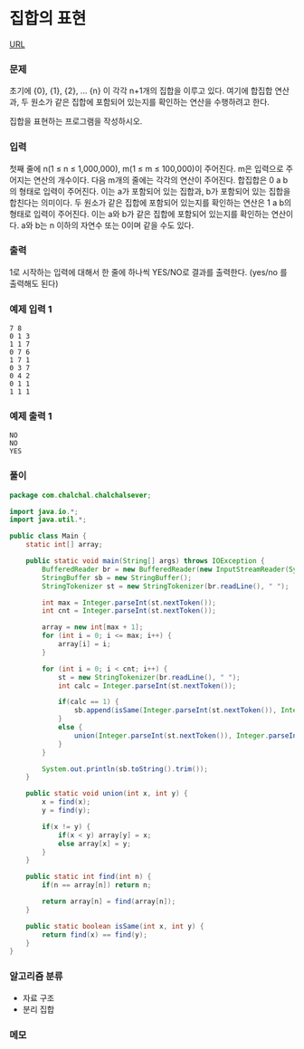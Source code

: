 집합의 표현
=============
[URL](https://www.acmicpc.net/problem//1717)

### 문제
초기에 {0}, {1}, {2}, ... {n} 이 각각 n+1개의 집합을 이루고 있다. 여기에 합집합 연산과, 두 원소가 같은 집합에 포함되어 있는지를 확인하는 연산을 수행하려고 한다.

집합을 표현하는 프로그램을 작성하시오.

### 입력
첫째 줄에 n(1 ≤ n ≤ 1,000,000), m(1 ≤ m ≤ 100,000)이 주어진다. m은 입력으로 주어지는 연산의 개수이다. 다음 m개의 줄에는 각각의 연산이 주어진다. 합집합은 0 a b의 형태로 입력이 주어진다. 이는 a가 포함되어 있는 집합과, b가 포함되어 있는 집합을 합친다는 의미이다. 두 원소가 같은 집합에 포함되어 있는지를 확인하는 연산은 1 a b의 형태로 입력이 주어진다. 이는 a와 b가 같은 집합에 포함되어 있는지를 확인하는 연산이다. a와 b는 n 이하의 자연수 또는 0이며 같을 수도 있다.

### 출력
1로 시작하는 입력에 대해서 한 줄에 하나씩 YES/NO로 결과를 출력한다. (yes/no 를 출력해도 된다)

### 예제 입력 1
```
7 8
0 1 3
1 1 7
0 7 6
1 7 1
0 3 7
0 4 2
0 1 1
1 1 1
```

### 예제 출력 1
```
NO
NO
YES
```

### 풀이
```java
package com.chalchal.chalchalsever;

import java.io.*;
import java.util.*;

public class Main {
    static int[] array;

    public static void main(String[] args) throws IOException {
        BufferedReader br = new BufferedReader(new InputStreamReader(System.in));
        StringBuffer sb = new StringBuffer();
        StringTokenizer st = new StringTokenizer(br.readLine(), " ");

        int max = Integer.parseInt(st.nextToken());
        int cnt = Integer.parseInt(st.nextToken());

        array = new int[max + 1];
        for (int i = 0; i <= max; i++) {
            array[i] = i;
        }

        for (int i = 0; i < cnt; i++) {
            st = new StringTokenizer(br.readLine(), " ");
            int calc = Integer.parseInt(st.nextToken());

            if(calc == 1) {
                sb.append(isSame(Integer.parseInt(st.nextToken()), Integer.parseInt(st.nextToken())) ? "YES" : "NO").append("\n");
            }
            else {
                union(Integer.parseInt(st.nextToken()), Integer.parseInt(st.nextToken()));
            }
        }

        System.out.println(sb.toString().trim());
    }

    public static void union(int x, int y) {
        x = find(x);
        y = find(y);

        if(x != y) {
            if(x < y) array[y] = x;
            else array[x] = y;
        }
    }

    public static int find(int n) {
        if(n == array[n]) return n;

        return array[n] = find(array[n]);
    }

    public static boolean isSame(int x, int y) {
        return find(x) == find(y);
    }
}
```

### 알고리즘 분류 
- 자료 구조
- 분리 집합

### 메모
